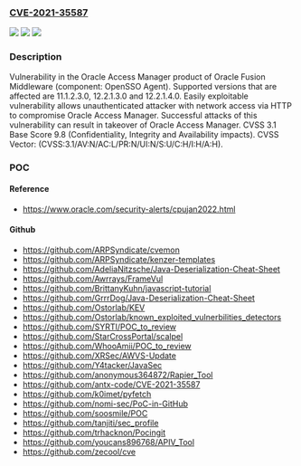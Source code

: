 ### [CVE-2021-35587](https://cve.mitre.org/cgi-bin/cvename.cgi?name=CVE-2021-35587)
![](https://img.shields.io/static/v1?label=Product&message=Access%20Manager&color=blue)
![](https://img.shields.io/static/v1?label=Version&message=%3D%2011.1.2.3.0%20&color=brighgreen)
![](https://img.shields.io/static/v1?label=Vulnerability&message=Easily%20exploitable%20vulnerability%20allows%20unauthenticated%20attacker%20with%20network%20access%20via%20HTTP%20to%20compromise%20Oracle%20Access%20Manager.%20%20Successful%20attacks%20of%20this%20vulnerability%20can%20result%20in%20takeover%20of%20Oracle%20Access%20Manager.&color=brighgreen)

### Description

Vulnerability in the Oracle Access Manager product of Oracle Fusion Middleware (component: OpenSSO Agent). Supported versions that are affected are 11.1.2.3.0, 12.2.1.3.0 and 12.2.1.4.0. Easily exploitable vulnerability allows unauthenticated attacker with network access via HTTP to compromise Oracle Access Manager. Successful attacks of this vulnerability can result in takeover of Oracle Access Manager. CVSS 3.1 Base Score 9.8 (Confidentiality, Integrity and Availability impacts). CVSS Vector: (CVSS:3.1/AV:N/AC:L/PR:N/UI:N/S:U/C:H/I:H/A:H).

### POC

#### Reference
- https://www.oracle.com/security-alerts/cpujan2022.html

#### Github
- https://github.com/ARPSyndicate/cvemon
- https://github.com/ARPSyndicate/kenzer-templates
- https://github.com/AdeliaNitzsche/Java-Deserialization-Cheat-Sheet
- https://github.com/Awrrays/FrameVul
- https://github.com/BrittanyKuhn/javascript-tutorial
- https://github.com/GrrrDog/Java-Deserialization-Cheat-Sheet
- https://github.com/Ostorlab/KEV
- https://github.com/Ostorlab/known_exploited_vulnerbilities_detectors
- https://github.com/SYRTI/POC_to_review
- https://github.com/StarCrossPortal/scalpel
- https://github.com/WhooAmii/POC_to_review
- https://github.com/XRSec/AWVS-Update
- https://github.com/Y4tacker/JavaSec
- https://github.com/anonymous364872/Rapier_Tool
- https://github.com/antx-code/CVE-2021-35587
- https://github.com/k0imet/pyfetch
- https://github.com/nomi-sec/PoC-in-GitHub
- https://github.com/soosmile/POC
- https://github.com/tanjiti/sec_profile
- https://github.com/trhacknon/Pocingit
- https://github.com/youcans896768/APIV_Tool
- https://github.com/zecool/cve

